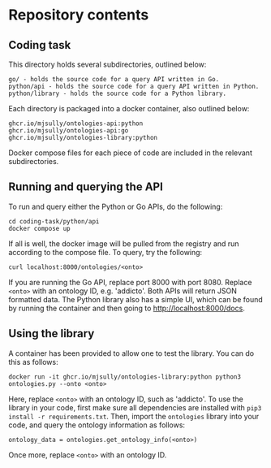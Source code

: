 # Repository contents

## Coding task
This directory holds several subdirectories, outlined below:
```
go/ - holds the source code for a query API written in Go.
python/api - holds the source code for a query API written in Python.
python/library - holds the source code for a Python library. 
```
Each directory is packaged into a docker container, also outlined below:
```
ghcr.io/mjsully/ontologies-api:python
ghcr.io/mjsully/ontologies-api:go
ghcr.io/mjsully/ontologies-library:python
```
Docker compose files for each piece of code are included in the relevant subdirectories. 
## Running and querying the API
To run and query either the Python or Go APIs, do the following:
```
cd coding-task/python/api
docker compose up
```
If all is well, the docker image will be pulled from the registry and run according to the compose file. To query, try the following:
```
curl localhost:8000/ontologies/<onto>
```
If you are running the Go API, replace port 8000 with port 8080. Replace `<onto>` with an ontology ID, e.g. 'addicto'. Both APIs will return JSON formatted data. The Python library also has a simple UI, which can be found by running the container and then going to [http://localhost:8000/docs](http://localhost:8000/docs).
## Using the library
A container has been provided to allow one to test the library. You can do this as follows:
```
docker run -it ghcr.io/mjsully/ontologies-library:python python3 ontologies.py --onto <onto>
```
Here, replace `<onto>` with an ontology ID, such as 'addicto'. To use the library in your code, first make sure all dependencies are installed with `pip3 install -r requirements.txt`. Then, import the `ontologies` library into your code, and query the ontology information as follows:
```
ontology_data = ontologies.get_ontology_info(<onto>)
```
Once more, replace `<onto>` with an ontology ID. 
